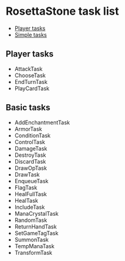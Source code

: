 # RosettaStone task list

- [Player tasks](#player-tasks)
- [Simple tasks](#simple-tasks)

## Player tasks

* AttackTask
* ChooseTask
* EndTurnTask
* PlayCardTask

## Basic tasks

* AddEnchantmentTask
* ArmorTask
* ConditionTask
* ControlTask
* DamageTask
* DestroyTask
* DiscardTask
* DrawOpTask
* DrawTask
* EnqueueTask
* FlagTask
* HealFullTask
* HealTask
* IncludeTask
* ManaCrystalTask
* RandomTask
* ReturnHandTask
* SetGameTagTask
* SummonTask
* TempManaTask
* TransformTask